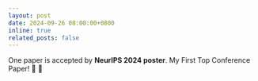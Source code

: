 ```yaml
---
layout: post
date: 2024-09-26 08:00:00+0800
inline: true
related_posts: false
---
```


One paper is accepted by **NeurIPS 2024 poster**. My First Top Conference Paper!
:page_facing_up: :tada:
